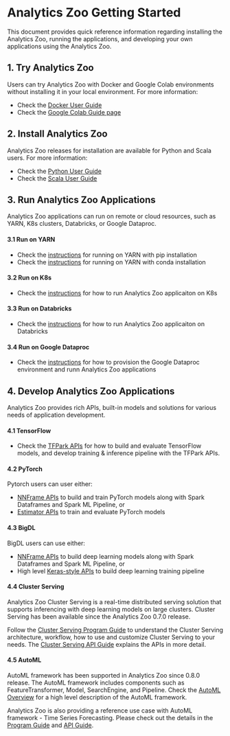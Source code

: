 # Analytics Zoo Getting Started

This document provides quick reference information regarding installing the Analytics Zoo, running the applications, and developing your own applications using the Analytics Zoo. 

## 1. Try Analytics Zoo
Users can try Analytics Zoo with Docker and Google Colab environments without installing it in your local environment. For more information: 

- Check the [Docker User Guide](https://analytics-zoo.github.io/master/#DockerUserGuide/)
- Check the [Google Colab Guide page](https://analytics-zoo.github.io/master/#ProgrammingGuide/run-notebook-colab/)

## 2. Install Analytics Zoo
Analytics Zoo releases for installation are available for Python and Scala users. For more information: 
- Check the [Python User Guide](https://analytics-zoo.github.io/master/#PythonUserGuide/install/) 
- Check the [Scala User Guide](https://analytics-zoo.github.io/master/#ScalaUserGuide/install/) 

## 3. Run Analytics Zoo Applications
Analytics Zoo applications can run on remote or cloud resources, such as YARN, K8s clusters, Databricks, or Google Dataproc. 

#### 3.1 Run on YARN

- Check the [instructions](https://analytics-zoo.github.io/master/#PythonUserGuide/run/#run-on-yarn-after-pip-install) for running on YARN with pip installation 
- Check the [instructions](https://analytics-zoo.github.io/master/#PythonUserGuide/run/#run-with-conda-environment-on-yarn) for running on YARN with conda installation
 
#### 3.2 Run on K8s

- Check the [instructions](https://analytics-zoo.github.io) for how to run Analytics Zoo applicaiton on K8s

#### 3.3 Run on Databricks

- Check the [instructions](https://github.com/intel-analytics/analytics-zoo/blob/master/docs/docs/PlatformGuide/AnalyticsZoo-on-Databricks.md) for how to run Analytics Zoo applicaiton on Databricks

#### 3.4 Run on Google Dataproc

- Check the [instructions](https://analytics-zoo.github.io/master/#ProgrammingGuide/run-on-dataproc/) for how to provision the Google Dataproc environment and runn Analytics Zoo applications 

## 4. Develop Analytics Zoo Applications
Analytics Zoo provides rich APIs, built-in models and solutions for various needs of application development. 

#### 4.1 TensorFlow

- Check the [TFPark APIs](https://analytics-zoo.github.io/master/#ProgrammingGuide/TFPark/tensorflow/) for how to build and evaluate TensorFlow models, and develop training & inference pipeline with the TFPark APIs. 

#### 4.2 PyTorch

Pytorch users can user either: 

- [NNFrame APIs](https://analytics-zoo.github.io/master/#APIGuide/PipelineAPI/nnframes/) to build and train PyTorch models along with Spark Dataframes and Spark ML Pipeline, or 
- [Estimator APIs](https://analytics-zoo.github.io/master/#APIGuide/PipelineAPI/estimator/#estimator) to train and evaluate PyTorch models

#### 4.3 BigDL

BigDL users can use either: 

- [NNFrame APIs](https://analytics-zoo.github.io/master/#APIGuide/PipelineAPI/nnframes/) to build deep learning models along with Spark Dataframes and Spark ML Pipeline, or 
- High level [Keras-style APIs](https://analytics-zoo.github.io/master/#KerasStyleAPIGuide/Optimization/training/) to build deep learning training pipeline

#### 4.4 Cluster Serving

Analytics Zoo Cluster Serving is a real-time distributed serving solution that supports inferencing with deep learning models on large clusters. Cluster Serving has been available since the Analytics Zoo 0.7.0 release. 

Follow the [Cluster Serving Program Guide](https://analytics-zoo.github.io/master/#ClusterServingGuide/ProgrammingGuide/) to understand the Cluster Serving architecture, workflow, how to use and customize Cluster Serving to your needs.  The [Cluster Serving API Guide](https://analytics-zoo.github.io/master/#ClusterServingGuide/APIGuide/) explains the APIs in more detail. 

#### 4.5 AutoML

AutoML framework has been supported in Analytics Zoo since 0.8.0 release. The AutoML framework includes components such as FeatureTransformer, Model, SearchEngine, and Pipeline. Check the [AutoML Overview](https://analytics-zoo.github.io/master/#ProgrammingGuide/AutoML/overview/) for a high level description of the AutoML framework.

Analytics Zoo is also providing a reference use case with AutoML framework - Time Series Forecasting. Please check out the details in the [Program Guide](https://analytics-zoo.github.io/master/#ProgrammingGuide/AutoML/forecasting/) and [API Guide](https://analytics-zoo.github.io/master/#APIGuide/AutoML/time-sequence-predictor/). 
